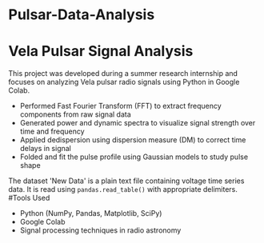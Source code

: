 # Pulsar-Data-Analysis
# Vela Pulsar Signal Analysis

This project was developed during a summer research internship and focuses on analyzing Vela pulsar radio signals using Python in Google Colab.
- Performed Fast Fourier Transform (FFT) to extract frequency components from raw signal data
- Generated power and dynamic spectra to visualize signal strength over time and frequency
- Applied dedispersion using dispersion measure (DM) to correct time delays in signal
- Folded and fit the pulse profile using Gaussian models to study pulse shape

The dataset 'New Data' is a plain text file containing voltage time series data. It is read using `pandas.read_table()` with appropriate delimiters.
#Tools Used
- Python (NumPy, Pandas, Matplotlib, SciPy)
- Google Colab
- Signal processing techniques in radio astronomy
